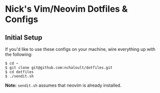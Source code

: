 # Nick's Vim/Neovim Dotfiles & Configs

## Initial Setup

If you'd like to use these configs on your machine, wire everything up with the following:

    $ cd ~
    $ git clone git@github.com:nchaloult/dotfiles.git
    $ cd dotfiles
    $ ./sendit.sh

**Note:** `sendit.sh` assumes that neovim is already installed.
